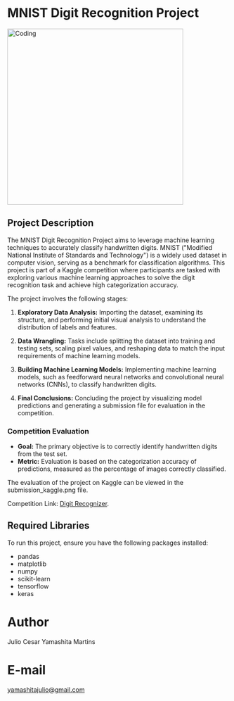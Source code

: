 # MNIST Digit Recognition Project
<img align="center" alt="Coding" width="400" src="https://datasets.activeloop.ai/wp-content/uploads/2019/12/MNIST-handwritten-digits-dataset-visualized-by-Activeloop.webp">

## Project Description
The MNIST Digit Recognition Project aims to leverage machine learning techniques to accurately classify handwritten digits. MNIST ("Modified National Institute of Standards and Technology") is a widely used dataset in computer vision, serving as a benchmark for classification algorithms. This project is part of a Kaggle competition where participants are tasked with exploring various machine learning approaches to solve the digit recognition task and achieve high categorization accuracy.

The project involves the following stages:

1. **Exploratory Data Analysis:** Importing the dataset, examining its structure, and performing initial visual analysis to understand the distribution of labels and features.

2. **Data Wrangling:** Tasks include splitting the dataset into training and testing sets, scaling pixel values, and reshaping data to match the input requirements of machine learning models.

3. **Building Machine Learning Models:** Implementing machine learning models, such as feedforward neural networks and convolutional neural networks (CNNs), to classify handwritten digits.

4. **Final Conclusions:** Concluding the project by visualizing model predictions and generating a submission file for evaluation in the competition.

### Competition Evaluation
- **Goal:** The primary objective is to correctly identify handwritten digits from the test set.
- **Metric:** Evaluation is based on the categorization accuracy of predictions, measured as the percentage of images correctly classified. 

The evaluation of the project on Kaggle can be viewed in the submission_kaggle.png file.

Competition Link: [Digit Recognizer](https://www.kaggle.com/competitions/digit-recognizer/overview).

## Required Libraries

To run this project, ensure you have the following packages installed:

- pandas
- matplotlib
- numpy
- scikit-learn
- tensorflow
- keras

# Author
Julio Cesar Yamashita Martins

# E-mail
yamashitajulio@gmail.com



